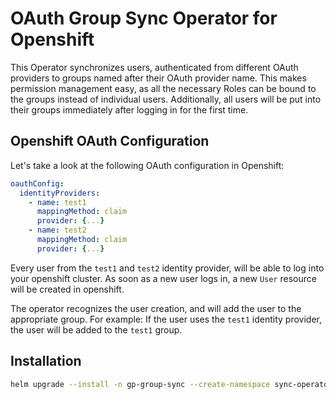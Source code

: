 # OAuth Group Sync Operator for Openshift

This Operator synchronizes users, authenticated from different OAuth providers to groups named after their OAuth provider name. This makes permission management easy, as all the necessary Roles can be bound to the groups instead of individual users. Additionally, all users will be put into their groups immediately after logging in for the first time.

## Openshift OAuth Configuration
Let's take a look at the following OAuth configuration in Openshift:

```yaml
oauthConfig:
  identityProviders:
    - name: test1
      mappingMethod: claim
      provider: {...}
    - name: test2
      mappingMethod: claim
      provider: {...}
```

Every user from the `test1` and `test2` identity provider, will be able to log into your openshift cluster. As soon as a new user logs in, a new `User` resource will be created in openshift.  

The operator recognizes the user creation, and will add the user to the appropriate group. For example: If the user uses the `test1` identity provider, the user will be added to the `test1` group.  

## Installation
```bash
helm upgrade --install -n gp-group-sync --create-namespace sync-operator ./chart
```
